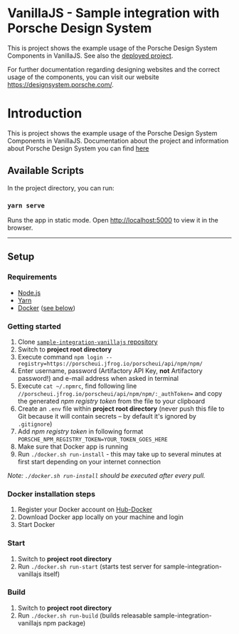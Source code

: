 # VanillaJS - Sample integration with Porsche Design System

This is project shows the example usage of the Porsche Design System Components in VanillaJS.
See also the [deployed project](https://porscheui.github.io/sample-integration-vanillajs).

For further documentation regarding designing websites and the correct usage of the components, 
you can visit our website https://designsystem.porsche.com/.


# Introduction

This is project shows the example usage of the Porsche Design System Components in VanillaJS.
Documentation about the project and information about Porsche Design System you can find [here](https://designsystem.porsche.com)

## Available Scripts

In the project directory, you can run:

### `yarn serve`

Runs the app in static mode.
Open [http://localhost:5000](http://localhost:5000) to view it in the browser.

---

## Setup

### Requirements
* [Node.js](https://nodejs.org)
* [Yarn](https://yarnpkg.com)
* [Docker](https://www.docker.com) ([see below](#docker-installation-steps))

### Getting started
1. Clone [`sample-integration-vanillajs` repository](https://github.com/porscheui/sample-integration-vanillajs)
1. Switch to __project root directory__
1. Execute command `npm login --registry=https://porscheui.jfrog.io/porscheui/api/npm/npm/`
1. Enter username, password (Artifactory API Key, __not__ Artifactory password!) and e-mail address when asked in terminal
1. Execute `cat ~/.npmrc`, find following line `//porscheui.jfrog.io/porscheui/api/npm/npm/:_authToken=` and copy the generated _npm registry token_ from the file to your clipboard
1. Create an `.env` file within __project root directory__ (never push this file to Git because it will contain secrets – by default it's ignored by `.gitignore`)
1. Add _npm registry token_ in following format `PORSCHE_NPM_REGISTRY_TOKEN=YOUR_TOKEN_GOES_HERE`
1. Make sure that Docker app is running
1. Run `./docker.sh run-install` - this may take up to several minutes at first start depending on your internet connection

*Note: `./docker.sh run-install` should be executed after every pull.*

### Docker installation steps
1. Register your Docker account on [Hub-Docker](https://hub.docker.com)
1. Download Docker app locally on your machine and login
1. Start Docker

### Start
1. Switch to __project root directory__
1. Run `./docker.sh run-start` (starts test server for sample-integration-vanillajs itself)

### Build
1. Switch to __project root directory__
1. Run `./docker.sh run-build` (builds releasable sample-integration-vanillajs npm package)
